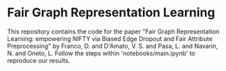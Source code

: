 # Fair Graph Representation Learning
This repository contains the code for the paper "Fair Graph Representation Learning: empowering NIFTY via Biased Edge Dropout and Fair Attribute Preprocessing" by Franco, D. and D'Amato, V. S. and Pasa, L. and Navarin, N. and Oneto, L.
Follow the steps within 'notebooks/main.ipynb' to reproduce our results.
